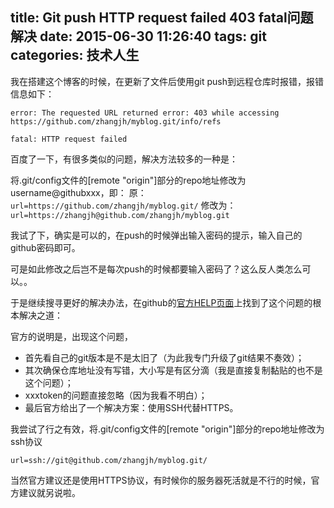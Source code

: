 title: Git push HTTP request failed 403 fatal问题解决
date: 2015-06-30 11:26:40
tags: git
categories: 技术人生
---
我在搭建这个博客的时候，在更新了文件后使用git push到远程仓库时报错，报错信息如下：

`error: The requested URL returned error: 403 while accessing https://github.com/zhangjh/myblog.git/info/refs`

`fatal: HTTP request failed`

百度了一下，有很多类似的问题，解决方法较多的一种是：

<!--more-->

将.git/config文件的[remote "origin"]部分的repo地址修改为username@githubxxx，即：
原：`url=https://github.com/zhangjh/myblog.git/`
修改为：`url=https://zhangjh@github.com/zhangjh/myblog.git`

我试了下，确实是可以的，在push的时候弹出输入密码的提示，输入自己的github密码即可。

可是如此修改之后岂不是每次push的时候都要输入密码了？这么反人类怎么可以。。

于是继续搜寻更好的解决办法，在github的[官方HELP页面](https://help.github.com/articles/https-cloning-errors/)上找到了这个问题的根本解决之道：

官方的说明是，出现这个问题，
- 首先看自己的git版本是不是太旧了（为此我专门升级了git结果不奏效）；
- 其次确保仓库地址没有写错，大小写是有区分滴（我是直接复制黏贴的也不是这个问题）；
- xxxtoken的问题直接忽略（因为我看不明白）；
- 最后官方给出了一个解决方案：使用SSH代替HTTPS。

我尝试了行之有效，将.git/config文件的[remote "origin"]部分的repo地址修改为ssh协议

`url=ssh://git@github.com/zhangjh/myblog.git/`

当然官方建议还是使用HTTPS协议，有时候你的服务器死活就是不行的时候，官方建议就另说啦。
